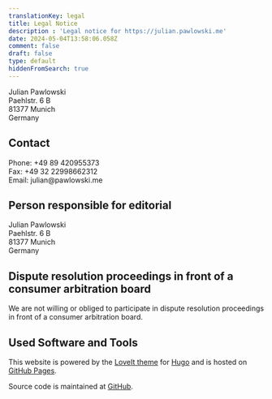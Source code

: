 ```yaml
---
translationKey: legal
title: Legal Notice
description : 'Legal notice for https://julian.pawlowski.me'
date: 2024-05-04T13:58:06.058Z
comment: false
draft: false
type: default
hiddenFromSearch: true
---
```


Julian Pawlowski  
Paehlstr. 6 B  
81377 Munich  
Germany

## Contact

Phone: +&#052;&#057;&#032;&#056;&#057;&#032;&#052;&#050;&#048;&#057;&#053;&#053;&#051;&#055;&#051;  
Fax: +&#052;&#057;&#032;&#051;&#050;&#032;&#050;&#050;&#057;&#057;&#056;&#054;&#054;&#050;&#051;&#049;&#050;  
Email: &#106;&#117;&#108;&#105;&#097;&#110;&#064;&#112;&#097;&#119;&#108;&#111;&#119;&#115;&#107;&#105;&#046;&#109;&#101;  

## Person responsible for editorial

Julian Pawlowski  
Paehlstr. 6 B  
81377 Munich  
Germany

## Dispute resolution proceedings in front of a consumer arbitration board

We are not willing or obliged to participate in dispute resolution proceedings in front of a consumer arbitration board.

## Used Software and Tools

This website is powered by the [LoveIt theme](https://hugoloveit.com/) for [Hugo](https://gohugo.io/) and is hosted on [GitHub Pages](https://pages.github.com/).

Source code is maintained at [GitHub](https://github.com/jpawlowski/personal-website).
